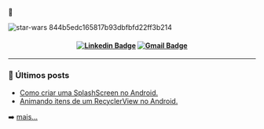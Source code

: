 🌌

![star-wars 844b5edc165817b93dbfbfd22ff3b214](https://user-images.githubusercontent.com/26925002/138603166-2a00379e-bfc8-4c1a-b581-0f2809c42e4e.gif)

  
<h4 align="center">

 [![Linkedin Badge](https://img.shields.io/badge/-LinkedIn-black?style=flat-square&logo=Linkedin&logoColor=white&link=https://www.linkedin.com/in/iamageo/)](https://www.linkedin.com/in/iamageo/)
 [![Gmail Badge](https://img.shields.io/badge/-Gmail-black?style=flat-square&logo=Gmail&logoColor=white&link=mailto:geovani.af4@gmail.com)](mailto:geovani.af4@gmail.com)

</h4>

---

### 📕 Últimos posts 

- [Como criar uma SplashScreen no Android.](https://medium.com/@iamageo/como-criar-uma-splashscreen-no-android-e9ec66e6e753)
- [Animando itens de um RecyclerView no Android.](https://medium.com/@iamageo/animando-itens-de-um-recyclerview-no-android-61a1fa5f7e2)


➡️ [mais...](https://medium.com/@iamageo)

<!-- YOLOOO -->
